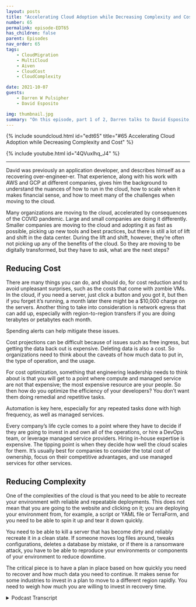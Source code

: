 ```yaml
---
layout: posts
title: "Accelerating Cloud Adoption while Decreasing Complexity and Cost"
number: 65
permalink: episode-EDT65
has_children: false
parent: Episodes
nav_order: 65
tags:
    - CloudMigration
    - MultiCloud
    - Aiven
    - CloudCost
    - CloudComplexity

date: 2021-10-07
guests:
    - Darren W Pulsipher
    - David Esposito

img: thumbnail.jpg
summary: "On this episode, part 1 of 2, Darren talks to David Esposito, Global Solution Architect, from Aiven about accelerating cloud adoption while reducing complexity and cost."
---
```


{% include soundcloud.html id="edt65" title="#65 Accelerating Cloud Adoption while Decreasing Complexity and Cost" %}

{% include youtube.html id="4QVuxlhq_J4" %}

---


David was previously an application developer, and describes himself as a recovering over-engineer-er. That experience, along with his work with AWS and GCP at different companies, gives him the background to understand the nuances of how to run in the cloud, how to scale when it makes financial sense, and how to meet many of the challenges when moving to the cloud.

Many organizations are moving to the cloud, accelerated by consequences of the COVID pandemic. Large and small companies are doing it differently. Smaller companies are moving to the cloud and adopting it as fast as possible, picking up new tools and best practices, but there is still a lot of lift and shift in the data center. During the lift and shift, however, they’re often not picking up any of the benefits of the cloud. So they are moving to be digitally transformed, but they have to ask, what are the next steps?

## Reducing Cost

There are many things you can do, and should do, for cost reduction and to avoid unpleasant surprises, such as the costs that come with zombie VMs. In the cloud, if you need a server, just click a button and you got it, but then if you forget it’s running, a month later there might be a $10,000 charge on the servers. Another thing to take into consideration is network egress that can add up, especially with region-to-region transfers if you are doing terabytes or petabytes each month.

Spending alerts can help mitigate these issues.

Cost projections can be difficult because of issues such as free ingress, but getting the data back out is expensive. Deleting data is also a cost. So organizations need to think about the caveats of how much data to put in, the type of operation, and the usage.

For cost optimization, something that engineering leadership needs to think about is that you will get to a point where compute and managed service are not that expensive; the most expensive resource are your people. So then how do you optimize the efficiency of your developers? You don’t want them doing remedial and repetitive tasks.

Automation is key here, especially for any repeated tasks done with high frequency, as well as managed services.

Every company’s life cycle comes to a point where they have to decide if they are going to invest in and own all of the operations, or hire a DevOps team, or leverage managed service providers. Hiring in-house expertise is expensive. The tipping point is when they decide how well the cloud scales for them.  It’s usually best for companies to consider the total cost of ownership, focus on their competitive advantages, and use managed services for other services.

## Reducing Complexity

One of the complexities of the cloud is that you need to be able to recreate your environment with reliable and repeatable deployments.  This does not mean that you are going to the website and clicking on it; you are deploying your environment from, for example, a script or YAML file or TerraForm, and you need to be able to spin it up and tear it down quickly.

You need to be able to kill a server that has become dirty and reliably recreate it in a clean state. If someone moves log files around, tweaks configurations, deletes a database by mistake, or if there is a ransomware attack, you have to be able to reproduce your environments or components of your environment to reduce downtime.

The critical piece is to have a plan in place based on how quickly you need to recover and how much data you need to continue. It makes sense for some industries to invest in a plan to move to a different region rapidly. You need to weigh how much you are willing to invest in recovery time.


<details>
<summary> Podcast Transcript </summary>

<p></p>

</details>
